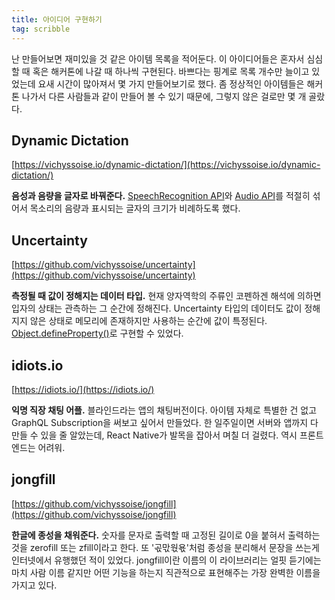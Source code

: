 ```yaml
---
title: 아이디어 구현하기
tag: scribble
---
```


난 만들어보면 재미있을 것 같은 아이템 목록을 적어둔다. 이 아이디어들은 혼자서 심심할 때 혹은 해커톤에 나갈 때 하나씩 구현된다. 바쁘다는 핑계로 목록 개수만 늘이고 있었는데 요새 시간이 많아져서 몇 가지 만들어보기로 했다. 좀 정상적인 아이템들은 해커톤 나가서 다른 사람들과 같이 만들어 볼 수 있기 때문에, 그렇지 않은 걸로만 몇 개 골랐다.

## Dynamic Dictation

[https://vichyssoise.io/dynamic-dictation/](https://vichyssoise.io/dynamic-dictation/)

__음성과 음량을 글자로 바꿔준다.__ [SpeechRecognition API](https://developer.mozilla.org/en-US/docs/Web/API/SpeechRecognition)와 [Audio API](https://developer.mozilla.org/en-US/docs/Web/API/Web_Audio_API)를 적절히 섞어서 목소리의 음량과 표시되는 글자의 크기가 비례하도록 했다.

## Uncertainty

[https://github.com/vichyssoise/uncertainty](https://github.com/vichyssoise/uncertainty)

__측정될 때 값이 정해지는 데이터 타입.__ 현재 양자역학의 주류인 코펜하겐 해석에 의하면 입자의 상태는 관측하는 그 순간에 정해진다. Uncertainty 타입의 데이터도 값이 정해지지 않은 상태로 메모리에 존재하지만 사용하는 순간에 값이 특정된다. [Object.defineProperty()](https://developer.mozilla.org/ko/docs/Web/JavaScript/Reference/Global_Objects/Object/defineProperty)로 구현할 수 있었다.

## idiots.io

[https://idiots.io/](https://idiots.io/)

__익명 직장 채팅 어플.__ 블라인드라는 앱의 채팅버전이다. 아이템 자체로 특별한 건 없고 GraphQL Subscription을 써보고 싶어서 만들었다. 한 일주일이면 서버와 앱까지 다 만들 수 있을 줄 알았는데, React Native가 발목을 잡아서 며칠 더 걸렸다. 역시 프론트엔드는 어려워.

## jongfill

[https://github.com/vichyssoise/jongfill](https://github.com/vichyssoise/jongfill)

__한글에 종성을 채워준다.__ 숫자를 문자로 출력할 때 고정된 길이로 0을 붙혀서 출력하는 것을 zerofill 또는 zfill이라고 한다. 또 '곣맋웏욗'처럼 종성을 분리해서 문장을 쓰는게 인터넷에서 유행했던 적이 있었다. jongfill이란 이름의 이 라이브러리는 얼핏 듣기에는 마치 사람 이름 같지만 어떤 기능을 하는지 직관적으로 표현해주는 가장 완벽한 이름을 가지고 있다.